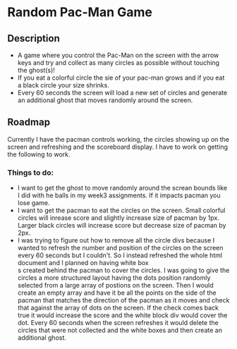 
# Random Pac-Man Game 
## Description 
* A game where you control the Pac-Man on the screen with the arrow keys and try and collect as many circles as possible without touching the ghost(s)!
* If you eat a colorful circle the sie of your pac-man grows and if you eat a black circle your size shrinks. 
* Every 60 seconds the screen will load a new set of circles and generate an additional ghost that moves randomly around the screen.
## Roadmap
Currently I have the pacman controls working, the circles showing up on the screen and refreshing and the scoreboard display. I have to work on getting the following to work.
### Things to do:
* I want to get the ghost to move randomly around the screan bounds like I did with he balls in my week3 assignments. If it impacts pacman you lose game.
* I want to get the pacman to eat the circles on the screen. Small colorful circles will inrease score and slightly increase size of pacman by 1px. Larger black circles will increase score but decrease size of pacman by 2px. 
* I was trying to figure out how to remove all the circle divs because I wanted to refresh the number and position of the circles on the screen every 60 seconds but I couldn't.
  So I instead refreshed the whole html document and I planned on having white box <div>s created behind the pacman to cover the circles. I was going to give the circles a more     structured layout having the dots position randomly selected from a large array of postions on the screen. Then I would create an empty array and have it be all the points on     the side of   the pacman that matches the direction of the pacman as it moves and check that against the array of dots on the screen. If the check comes back true it would         increase the score   and the white block div would cover the dot. Every 60 seconds when the screen refreshes it would delete the circles that were not collected and the white     boxes and then create an additional ghost.
